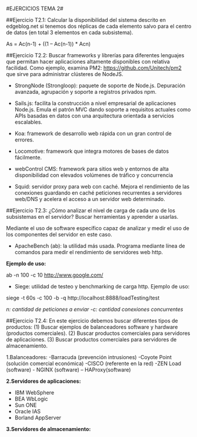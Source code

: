 #EJERCICIOS TEMA 2#

##Ejercicio T2.1: Calcular la disponibilidad del sistema descrito en edgeblog.net si tenemos dos réplicas de cada elemento salvo para el centro de datos (en total 3 elementos en cada subsistema).

As = Ac(n-1) + ((1 – Ac(n-1)) * Acn)




##Ejercicio T2.2: Buscar frameworks y librerías para diferentes lenguajes que permitan hacer aplicaciones altamente disponibles con relativa facilidad. Como ejemplo, examina PM2: https://github.com/Unitech/pm2 que sirve para administrar clústeres de NodeJS.

* StrongNode (Strongloop): paquete de soporte de Node.js. Depuración avanzada, agrupación y soporte a registros privados npm.

* Sails.js: facilita la construcción a nivel empresarial de aplicaciones Node.js. Emula el patrón MVC dando soporte a requisitos actuales como APIs basadas en datos con una arquitectura orientada a servicios escalables.

* Koa: framework de desarrollo web rápida con un gran control de errores.

* Locomotive: framework que integra motores de bases de datos fácilmente. 

* webControl CMS: framework para sitios web y entornos de alta disponibilidad con elevados volúmenes de tráfico y concurrencia

* Squid: servidor proxy para web con caché. Mejora el rendimiento de las conexiones guardando en caché peticiones recurrentes a servidores web/DNS y acelera el acceso a un servidor web determinado.


##Ejercicio T2.3: ¿Cómo analizar el nivel de carga de cada uno de los subsistemas en el servidor? Buscar herramientas y aprender a usarlas.

Mediante el uso de software específico capaz de analizar y medir el uso de los componentes del servidor en este caso.

* ApacheBench (ab): la utilidad más usada. Programa mediante línea de comandos para medir el rendimiento de servidores web http.

**Ejemplo de uso:**

ab -n 100 -c 10 http://www.google.com/

* Siege: utilidad de testeo y benchmarking de carga http.
Ejemplo de uso:

siege -t 60s -c 100 -b -q http://localhost:8888/loadTesting/test

*n: cantidad de peticiones a enviar	-c: cantidad conexiones concurrentes*


##Ejercicio T2.4: En este ejercicio debemos buscar diferentes tipos de productos: (1) Buscar ejemplos de balanceadores software y hardware (productos comerciales). (2) Buscar productos comerciales para servidores de aplicaciones. (3) Buscar productos comerciales para servidores de almacenamiento.

1.Balanceadores:
-Barracuda (prevención intrusiones)
-Coyote Point (solución comercial económica)
-CISCO (referente en la red)
-ZEN Load (software) - NGINX (software) – HAProxy(software)

**2.Servidores de aplicaciones:**
- IBM WebSphere
- BEA WbLogic
- Sun ONE
- Oracle IAS
- Borland AppServer

**3.Servidores de almacenamiento:**

